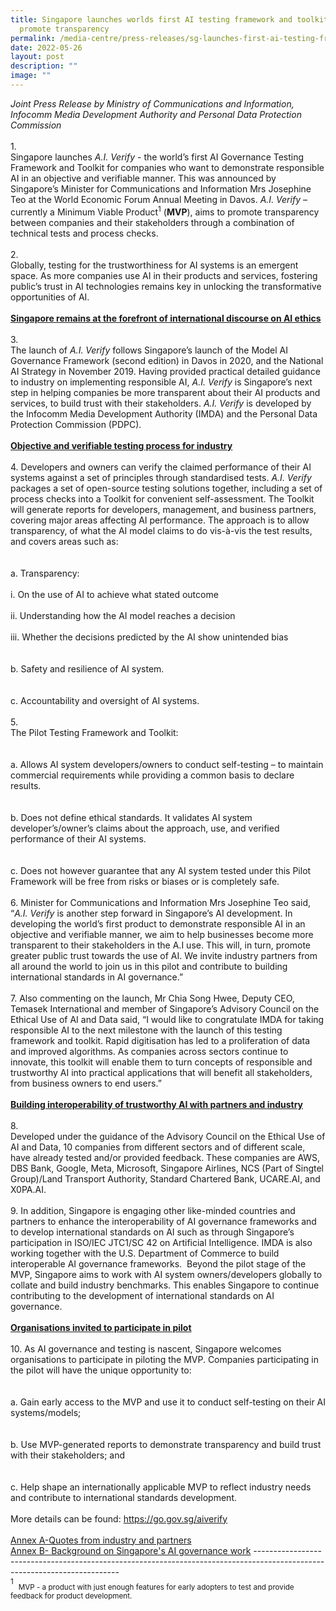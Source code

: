 ```yaml
---
title: Singapore launches worlds first AI testing framework and toolkit to
  promote transparency
permalink: /media-centre/press-releases/sg-launches-first-ai-testing-framework-and-toolkit/
date: 2022-05-26
layout: post
description: ""
image: ""
---
```

<em>Joint Press Release by Ministry of Communications and Information, Infocomm Media Development Authority and Personal Data Protection Commission</em><br>
<br>
1.<span style="white-space: pre;">		</span>Singapore launches <em>A.I. Verify</em> - the world’s first AI Governance Testing Framework and Toolkit for companies who want to demonstrate responsible AI in an objective and verifiable manner. This was announced by Singapore’s Minister for Communications and Information Mrs Josephine Teo at the World Economic Forum Annual Meeting in Davos. <em>A.I. Verify </em>– currently a Minimum Viable Product<sup>1</sup> (<strong>MVP</strong>), aims to promote transparency between companies and their stakeholders through a combination of technical tests and process checks.&nbsp;<br>
<br>
2.<span style="white-space: pre;">		</span>Globally, testing for the trustworthiness for AI systems is an emergent space. As more companies use AI in their products and services, fostering public’s trust in AI technologies remains key in unlocking the transformative opportunities of AI.&nbsp;<br>
<br>
<strong><span style="text-decoration: underline;">Singapore remains at the forefront of international discourse on AI ethics</span></strong><br>
<br>
3.<span style="white-space: pre;">		</span>The launch of <em>A.I. Verify</em> follows Singapore’s launch of the Model AI Governance Framework (second edition) in Davos in 2020, and the National AI Strategy in November 2019. Having provided practical detailed guidance to industry on implementing responsible AI, <em>A.I. Verify</em> is Singapore’s next step in helping companies be more transparent about their AI products and services, to build trust with their stakeholders.<em> A.I. Verify</em> is developed by the Infocomm Media Development Authority (IMDA) and the Personal Data Protection Commission (PDPC).<br>
<br>
<strong><span style="text-decoration: underline;">Objective and verifiable testing process for industry</span></strong><br>
<br>
4.<span style="white-space: pre;">		</span>Developers and owners can verify the claimed performance of their AI systems against a set of principles through standardised tests.<em> A.I. Verify</em> packages a set of open-source testing solutions together, including a set of process checks into a Toolkit for convenient self-assessment. The Toolkit will generate reports for developers, management, and business partners, covering major areas affecting AI performance. The approach is to allow transparency, of what the AI model claims to do vis-à-vis the test results, and covers areas such as:&nbsp;<br>
<br>
<span style="white-space: pre;">		</span>a.<span style="white-space: pre;">	</span>Transparency:&nbsp;<br>
<span style="white-space: pre;">			</span>i.<span style="white-space: pre;">	</span>On the use of AI to achieve what stated outcome<br>
<span style="white-space: pre;">			</span>ii.<span style="white-space: pre;">	</span>Understanding how the AI model reaches a decision<br>
<span style="white-space: pre;">			</span>iii.<span style="white-space: pre;">	</span>Whether the decisions predicted by the AI show unintended bias<br>
<br>
<span style="white-space: pre;">		</span>b.<span style="white-space: pre;">	</span>Safety and resilience of AI system.<br>
<br>
<span style="white-space: pre;">		</span>c.<span style="white-space: pre;">	</span>Accountability and oversight of AI systems.<br>
<br>
5.<span style="white-space: pre;">		</span>The Pilot Testing Framework and Toolkit:<br>
<br>
<span style="white-space: pre;">		</span>a.<span style="white-space: pre;">	</span>Allows AI system developers/owners to conduct self-testing – to maintain commercial requirements while providing a common basis to declare results.<br>
<br>
<span style="white-space: pre;">		</span>b.<span style="white-space: pre;">	</span>Does not define ethical standards. It validates AI system developer’s/owner’s claims about the approach, use, and verified performance of their AI systems.<br>
<br>
<span style="white-space: pre;">		</span>c.<span style="white-space: pre;">	</span>Does not however guarantee that any AI system tested under this Pilot Framework will be free from risks or biases or is completely safe.<br>
<br>
6.<span style="white-space: pre;">		</span>Minister for Communications and Information Mrs Josephine Teo said, “<em>A.I. Verify</em> is another step forward in Singapore’s AI development. In developing the world’s first product to demonstrate responsible AI in an objective and verifiable manner, we aim to help businesses become more transparent to their stakeholders in the A.I use. This will, in turn, promote greater public trust towards the use of AI. We invite industry partners from all around the world to join us in this pilot and contribute to building international standards in AI governance.”<br>
<br>
7.<span style="white-space: pre;">		</span>Also commenting on the launch, Mr Chia Song Hwee, Deputy CEO, Temasek International and member of Singapore’s Advisory Council on the Ethical Use of AI and Data said, “I would like to congratulate IMDA for taking responsible AI to the next milestone with the launch of this testing framework and toolkit. Rapid digitisation has led to a proliferation of data and improved algorithms. As companies across sectors continue to innovate, this toolkit will enable them to turn concepts of responsible and trustworthy AI into practical applications that will benefit all stakeholders, from business owners to end users.”&nbsp;&nbsp;<br>
<br>
<strong><span style="text-decoration: underline;">Building interoperability of trustworthy AI with partners and industry</span></strong>&nbsp;<br>
<br>
8.<span style="white-space: pre;">		</span>Developed under the guidance of the Advisory Council on the Ethical Use of AI and Data, 10 companies from different sectors and of different scale, have already tested and/or provided feedback. These companies are AWS, DBS Bank, Google, Meta, Microsoft, Singapore Airlines, NCS (Part of Singtel Group)/Land Transport Authority, Standard Chartered Bank, UCARE.AI, and X0PA.AI.<br>
<br>
9.<span style="white-space: pre;">		</span>In addition, Singapore is engaging other like-minded countries and partners to enhance the interoperability of AI governance frameworks and to develop international standards on AI such as through Singapore’s participation in ISO/IEC JTC1/SC 42 on Artificial Intelligence. IMDA is also working together with the U.S. Department of Commerce to build interoperable AI governance frameworks.&nbsp; Beyond the pilot stage of the MVP, Singapore aims to work with AI system owners/developers globally to collate and build industry benchmarks. This enables Singapore to continue contributing to the development of international standards on AI governance.&nbsp;<br>
<br>
<strong><span style="text-decoration: underline;">Organisations invited to participate in pilot</span></strong><br>
<br>
10.<span style="white-space: pre;">		</span>As AI governance and testing is nascent, Singapore welcomes organisations to participate in piloting the MVP. Companies participating in the pilot will have the unique opportunity to:<br>
<br>
<span style="white-space: pre;">		</span>a.<span style="white-space: pre;">	</span>Gain early access to the MVP and use it to conduct self-testing on their AI systems/models;<br>
<br>
<span style="white-space: pre;">		</span>b.<span style="white-space: pre;">	</span>Use MVP-generated reports to demonstrate transparency and build trust with their stakeholders; and<br>
<br>
<span style="white-space: pre;">		</span>c.<span style="white-space: pre;">	</span>Help shape an internationally applicable MVP to reflect industry needs and contribute to international standards development.<br>
<br>
More details can be found: <a style="text-decoration-line: underline;" rel="noopener noreferrer" target="_blank" href="https://go.gov.sg/aiverify">https://go.gov.sg/aiverify<br>
</a>
<br>
<a href="-/">[Annex A-Quotes from industry and partners](/files/Press%20Releases%202022/annex%20a%20-%20quotes%20from%20industry%20and%20partners.pdf)</a><br>
[Annex B- Background on Singapore's AI governance work](/files/Press%20Releases%202022/annex%20b%20%20background%20on%20singapores%20ai%20governance%20work.pdf)
--------------------------------------------------------------------------------------------------------------------------<br>
<sup>1</sup>&nbsp; <sub>MVP - a product with just enough features for early adopters to test and provide feedback for product development.</sub><sub><br>
</sub>